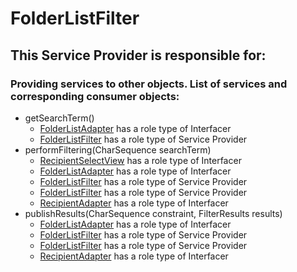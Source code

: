 # FolderListFilter
## This Service Provider is responsible for:
### Providing services to other objects. List of services and corresponding consumer objects: 
* getSearchTerm()
	* [FolderListAdapter](../Interfacers/FolderListAdapter.md) has a role type of Interfacer
	* [FolderListFilter](../ServiceProviders/FolderListFilter.md) has a role type of Service Provider
* performFiltering(CharSequence searchTerm)
	* [RecipientSelectView](../Interfacers/RecipientSelectView.md) has a role type of Interfacer
	* [FolderListAdapter](../Interfacers/FolderListAdapter.md) has a role type of Interfacer
	* [FolderListFilter](../ServiceProviders/FolderListFilter.md) has a role type of Service Provider
	* [FolderListFilter](../ServiceProviders/FolderListFilter.md) has a role type of Service Provider
	* [RecipientAdapter](../Interfacers/RecipientAdapter.md) has a role type of Interfacer
* publishResults(CharSequence constraint, FilterResults results)
	* [FolderListAdapter](../Interfacers/FolderListAdapter.md) has a role type of Interfacer
	* [FolderListFilter](../ServiceProviders/FolderListFilter.md) has a role type of Service Provider
	* [FolderListFilter](../ServiceProviders/FolderListFilter.md) has a role type of Service Provider
	* [RecipientAdapter](../Interfacers/RecipientAdapter.md) has a role type of Interfacer
